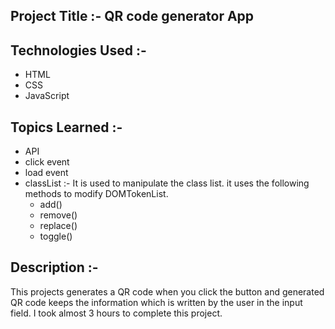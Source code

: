 ## Project Title :-  QR code generator App

## Technologies Used :-
- HTML
- CSS
- JavaScript

## Topics Learned :-
- API
- click event
- load event
- classList :- It is used to manipulate the class list. it uses the following methods to modify DOMTokenList.
    - add()
    - remove()
    - replace()
    - toggle()

## Description :-

This projects generates a QR code when you click the button and generated QR code keeps the information which is written by the user in the input field.
I took almost 3 hours to complete this project.